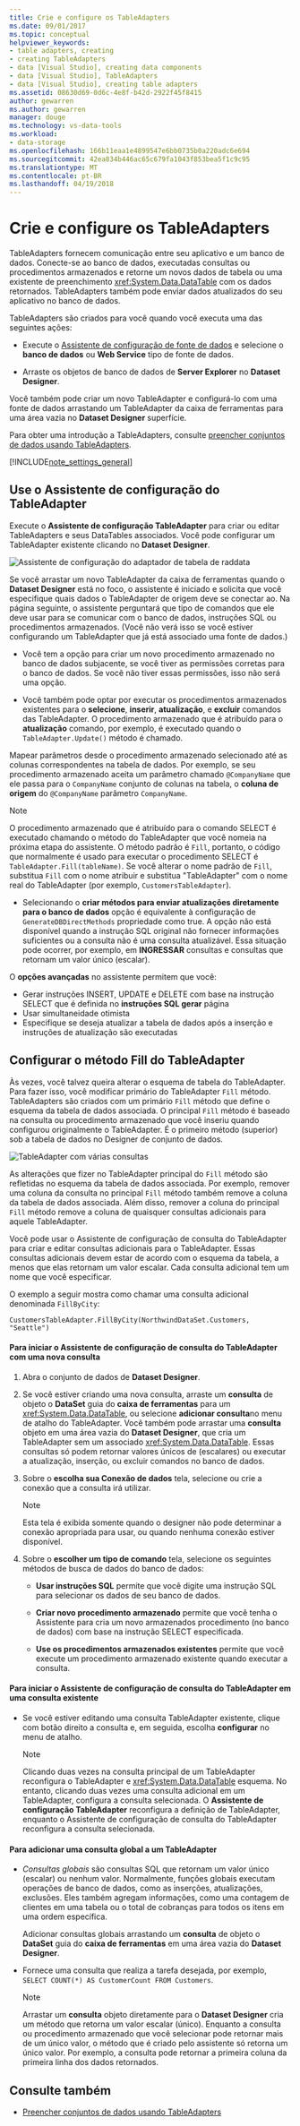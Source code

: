 ```yaml
---
title: Crie e configure os TableAdapters
ms.date: 09/01/2017
ms.topic: conceptual
helpviewer_keywords:
- table adapters, creating
- creating TableAdapters
- data [Visual Studio], creating data components
- data [Visual Studio], TableAdapters
- data [Visual Studio], creating table adapters
ms.assetid: 08630d69-0d6c-4e8f-b42d-2922f45f8415
author: gewarren
ms.author: gewarren
manager: douge
ms.technology: vs-data-tools
ms.workload:
- data-storage
ms.openlocfilehash: 166b11eaa1e4899547e6bb0735b0a220adc6e694
ms.sourcegitcommit: 42ea834b446ac65c679fa1043f853bea5f1c9c95
ms.translationtype: MT
ms.contentlocale: pt-BR
ms.lasthandoff: 04/19/2018
---
```

# <a name="create-and-configure-tableadapters"></a>Crie e configure os TableAdapters
TableAdapters fornecem comunicação entre seu aplicativo e um banco de dados. Conecte-se ao banco de dados, executadas consultas ou procedimentos armazenados e retorne um novos dados de tabela ou uma existente de preenchimento <xref:System.Data.DataTable> com os dados retornados. TableAdapters também pode enviar dados atualizados do seu aplicativo no banco de dados.

TableAdapters são criados para você quando você executa uma das seguintes ações:

-   Execute o [Assistente de configuração de fonte de dados](../data-tools/media/data-source-configuration-wizard.png) e selecione o **banco de dados** ou **Web Service** tipo de fonte de dados.

-   Arraste os objetos de banco de dados de **Server Explorer** no **Dataset Designer**.

Você também pode criar um novo TableAdapter e configurá-lo com uma fonte de dados arrastando um TableAdapter da caixa de ferramentas para uma área vazia no **Dataset Designer** superfície.

Para obter uma introdução a TableAdapters, consulte [preencher conjuntos de dados usando TableAdapters](../data-tools/fill-datasets-by-using-tableadapters.md).

[!INCLUDE[note_settings_general](../data-tools/includes/note_settings_general_md.md)]

## <a name="use-the-tableadapter-configuration-wizard"></a>Use o Assistente de configuração do TableAdapter
Execute o **Assistente de configuração TableAdapter** para criar ou editar TableAdapters e seus DataTables associados. Você pode configurar um TableAdapter existente clicando no **Dataset Designer**.

![Assistente de configuração do adaptador de tabela de raddata](../data-tools/media/raddata-table-adapter-configuration-wizard.png "raddata Assistente de configuração do adaptador de tabela")

Se você arrastar um novo TableAdapter da caixa de ferramentas quando o **Dataset Designer** está no foco, o assistente é iniciado e solicita que você especifique quais dados o TableAdapter de origem deve se conectar ao. Na página seguinte, o assistente perguntará que tipo de comandos que ele deve usar para se comunicar com o banco de dados, instruções SQL ou procedimentos armazenados. (Você não verá isso se você estiver configurando um TableAdapter que já está associado uma fonte de dados.)

-   Você tem a opção para criar um novo procedimento armazenado no banco de dados subjacente, se você tiver as permissões corretas para o banco de dados. Se você não tiver essas permissões, isso não será uma opção.

-   Você também pode optar por executar os procedimentos armazenados existentes para o **selecione**, **inserir**, **atualização**, e **excluir** comandos das TableAdapter. O procedimento armazenado que é atribuído para o **atualização** comando, por exemplo, é executado quando o `TableAdapter.Update()` método é chamado.

Mapear parâmetros desde o procedimento armazenado selecionado até as colunas correspondentes na tabela de dados. Por exemplo, se seu procedimento armazenado aceita um parâmetro chamado `@CompanyName` que ele passa para o `CompanyName` conjunto de colunas na tabela, o **coluna de origem** do `@CompanyName` parâmetro `CompanyName`.

> [!NOTE]
>  O procedimento armazenado que é atribuído para o comando SELECT é executado chamando o método do TableAdapter que você nomeia na próxima etapa do assistente. O método padrão é `Fill`, portanto, o código que normalmente é usado para executar o procedimento SELECT é `TableAdapter.Fill(tableName)`. Se você alterar o nome padrão de `Fill`, substitua `Fill` com o nome atribuir e substitua "TableAdapter" com o nome real do TableAdapter (por exemplo, `CustomersTableAdapter`).

-   Selecionando o **criar métodos para enviar atualizações diretamente para o banco de dados** opção é equivalente à configuração de `GenerateDBDirectMethods` propriedade como true. A opção não está disponível quando a instrução SQL original não fornecer informações suficientes ou a consulta não é uma consulta atualizável. Essa situação pode ocorrer, por exemplo, em **INGRESSAR** consultas e consultas que retornam um valor único (escalar).

O **opções avançadas** no assistente permitem que você:
- Gerar instruções INSERT, UPDATE e DELETE com base na instrução SELECT que é definida no **instruções SQL gerar** página
- Usar simultaneidade otimista
- Especifique se deseja atualizar a tabela de dados após a inserção e instruções de atualização são executadas

## <a name="configure-a-tableadapters-fill-method"></a>Configurar o método Fill do TableAdapter
Às vezes, você talvez queira alterar o esquema de tabela do TableAdapter. Para fazer isso, você modificar primário do TableAdapter `Fill` método. TableAdapters são criados com um primário `Fill` método que define o esquema da tabela de dados associada. O principal `Fill` método é baseado na consulta ou procedimento armazenado que você inseriu quando configurou originalmente o TableAdapter. É o primeiro método (superior) sob a tabela de dados no Designer de conjunto de dados.

![TableAdapter com várias consultas](../data-tools/media/tableadapter.gif "TableAdapter")

As alterações que fizer no TableAdapter principal do `Fill` método são refletidas no esquema da tabela de dados associada. Por exemplo, remover uma coluna da consulta no principal `Fill` método também remove a coluna da tabela de dados associada. Além disso, remover a coluna do principal `Fill` método remove a coluna de quaisquer consultas adicionais para aquele TableAdapter.

Você pode usar o Assistente de configuração de consulta do TableAdapter para criar e editar consultas adicionais para o TableAdapter. Essas consultas adicionais devem estar de acordo com o esquema da tabela, a menos que elas retornam um valor escalar.  Cada consulta adicional tem um nome que você especificar.

O exemplo a seguir mostra como chamar uma consulta adicional denominada `FillByCity`:

`CustomersTableAdapter.FillByCity(NorthwindDataSet.Customers, "Seattle")`

#### <a name="to-start-the-tableadapter-query-configuration-wizard-with-a-new-query"></a>Para iniciar o Assistente de configuração de consulta do TableAdapter com uma nova consulta

1.  Abra o conjunto de dados de **Dataset Designer**.

2.  Se você estiver criando uma nova consulta, arraste um **consulta** de objeto o **DataSet** guia do **caixa de ferramentas** para um <xref:System.Data.DataTable>, ou selecione **adicionar consulta**no menu de atalho do TableAdapter. Você também pode arrastar uma **consulta** objeto em uma área vazia do **Dataset Designer**, que cria um TableAdapter sem um associado <xref:System.Data.DataTable>. Essas consultas só podem retornar valores únicos de (escalares) ou executar a atualização, inserção, ou excluir comandos no banco de dados.

3.  Sobre o **escolha sua Conexão de dados** tela, selecione ou crie a conexão que a consulta irá utilizar.

    > [!NOTE]
    >  Esta tela é exibida somente quando o designer não pode determinar a conexão apropriada para usar, ou quando nenhuma conexão estiver disponível.

4.  Sobre o **escolher um tipo de comando** tela, selecione os seguintes métodos de busca de dados do banco de dados:

    -   **Usar instruções SQL** permite que você digite uma instrução SQL para selecionar os dados de seu banco de dados.

    -   **Criar novo procedimento armazenado** permite que você tenha o Assistente para cria um novo armazenados procedimento (no banco de dados) com base na instrução SELECT especificada.

    -   **Use os procedimentos armazenados existentes** permite que você execute um procedimento armazenado existente quando executar a consulta.

#### <a name="to-start-the-tableadapter-query-configuration-wizard-on-an-existing-query"></a>Para iniciar o Assistente de configuração de consulta do TableAdapter em uma consulta existente

-   Se você estiver editando uma consulta TableAdapter existente, clique com botão direito a consulta e, em seguida, escolha **configurar** no menu de atalho.

    > [!NOTE]
    >  Clicando duas vezes na consulta principal de um TableAdapter reconfigura o TableAdapter e <xref:System.Data.DataTable> esquema. No entanto, clicando duas vezes uma consulta adicional em um TableAdapter, configura a consulta selecionada. O **Assistente de configuração TableAdapter** reconfigura a definição de TableAdapter, enquanto o Assistente de configuração de consulta do TableAdapter reconfigura a consulta selecionada.

#### <a name="to-add-a-global--query-to-a-tableadapter"></a>Para adicionar uma consulta global a um TableAdapter

-   *Consultas globais* são consultas SQL que retornam um valor único (escalar) ou nenhum valor. Normalmente, funções globais executam operações de banco de dados, como as inserções, atualizações, exclusões. Eles também agregam informações, como uma contagem de clientes em uma tabela ou o total de cobranças para todos os itens em uma ordem específica.

     Adicionar consultas globais arrastando um **consulta** de objeto o **DataSet** guia do **caixa de ferramentas** em uma área vazia do **Dataset Designer**.

-   Fornece uma consulta que realiza a tarefa desejada, por exemplo, `SELECT COUNT(*) AS CustomerCount FROM Customers`.

    > [!NOTE]
    >  Arrastar um **consulta** objeto diretamente para o **Dataset Designer** cria um método que retorna um valor escalar (único). Enquanto a consulta ou procedimento armazenado que você selecionar pode retornar mais de um único valor, o método que é criado pelo assistente só retorna um único valor. Por exemplo, a consulta pode retornar a primeira coluna da primeira linha dos dados retornados.

## <a name="see-also"></a>Consulte também

- [Preencher conjuntos de dados usando TableAdapters](../data-tools/fill-datasets-by-using-tableadapters.md)